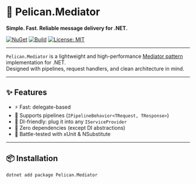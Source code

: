 # 🦤 Pelican.Mediator

**Simple. Fast. Reliable message delivery for .NET.**

[![NuGet](https://img.shields.io/nuget/v/Pelican.Mediator.svg)](https://www.nuget.org/packages/Pelican.Mediator/)
[![Build](https://img.shields.io/github/actions/workflow/status/mariodev/pelican/build.yml)](https://github.com/mariodev/pelican/actions)
[![License: MIT](https://img.shields.io/badge/license-MIT-blue.svg)](LICENSE)

---

`Pelican.Mediator` is a lightweight and high-performance [Mediator pattern](https://en.wikipedia.org/wiki/Mediator_pattern) implementation for .NET.  
Designed with pipelines, request handlers, and clean architecture in mind.

---

## ✨ Features

- ⚡ Fast: delegate-based
- 🧩 Supports pipelines (`IPipelineBehavior<TRequest, TResponse>`)
- 🔌 DI-friendly: plug it into any `IServiceProvider`
- 🧼 Zero dependencies (except DI abstractions)
- 🧪 Battle-tested with xUnit & NSubstitute

---

## 📦 Installation

```bash
dotnet add package Pelican.Mediator

```
